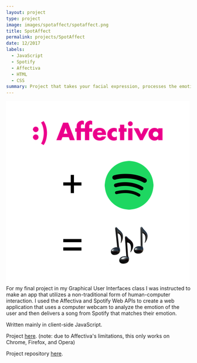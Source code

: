 ```yaml
---
layout: project
type: project
image: images/spotaffect/spotaffect.png
title: SpotAffect
permalink: projects/SpotAffect
date: 12/2017
labels:
  - JavaScript
  - Spotify
  - Affectiva
  - HTML
  - CSS
summary: Project that takes your facial expression, processes the emotion, and then searches for a song on Spotify that matches that emotion.
---
```

<a href="https://github.com/will-hodge/SpotAffect">
  <img class="ui medium rounded image " src="../images/spotaffect/spotaffect.png">
</a>
For my final project in my Graphical User Interfaces class I was instructed to make an app that utilizes a non-traditional form of human-computer interaction. I used the Affectiva and Spotify Web APIs to create a web application that uses a computer webcam to analyze the emotion of the user and then delivers a song from Spotify that matches their emotion.

Written mainly in client-side JavaScript.

Project [here](https://will-hodge.github.io/SpotAffect/).
(note: due to Affectiva's limitations, this only works on Chrome, Firefox, and Opera)

<i class="large github icon "></i>Project repository <a href="https://github.com/will-hodge/SpotAffect">here</a>.
